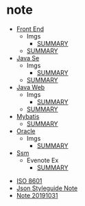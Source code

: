 # note

- [Front End](front-end/README.md)
  - Imgs
    * [SUMMARY](front-end/imgs/SUMMARY.md)
  * [SUMMARY](front-end/SUMMARY.md)
- [Java Se](java-se/README.md)
  - Imgs
    * [SUMMARY](java-se/imgs/SUMMARY.md)
  * [SUMMARY](java-se/SUMMARY.md)
- [Java Web](java-web/README.md)
  - Imgs
    * [SUMMARY](java-web/imgs/SUMMARY.md)
  * [SUMMARY](java-web/SUMMARY.md)
- [Mybatis](mybatis/README.md)
  * [SUMMARY](mybatis/SUMMARY.md)
- [Oracle](oracle/README.md)
  - Imgs
    * [SUMMARY](oracle/imgs/SUMMARY.md)
- [Ssm](ssm/README.md)
  - Evenote Ex
    * [SUMMARY](ssm/evenote-ex/SUMMARY.md)
* [ISO 8601](ISO-8601.md)
* [Json Styleguide Note](json-styleguide-note.md)
* [Note 20191031](note_20191031.md)
